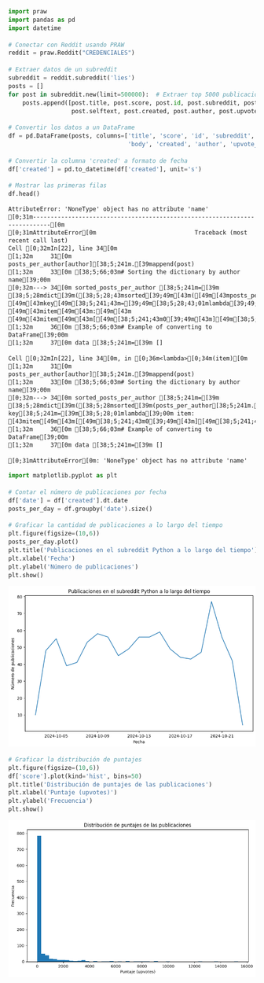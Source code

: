 

``` python
import praw
import pandas as pd
import datetime

# Conectar con Reddit usando PRAW
reddit = praw.Reddit("CREDENCIALES")

# Extraer datos de un subreddit
subreddit = reddit.subreddit('lies')
posts = []
for post in subreddit.new(limit=500000):  # Extraer top 5000 publicaciones
    posts.append([post.title, post.score, post.id, post.subreddit, post.num_comments, 
                  post.selftext, post.created, post.author, post.upvote_ratio])

# Convertir los datos a un DataFrame
df = pd.DataFrame(posts, columns=['title', 'score', 'id', 'subreddit', 'num_comments', 
                                  'body', 'created', 'author', 'upvote_ratio'])

# Convertir la columna 'created' a formato de fecha
df['created'] = pd.to_datetime(df['created'], unit='s')

# Mostrar las primeras filas
df.head()
```

    AttributeError: 'NoneType' object has no attribute 'name'
    [0;31m---------------------------------------------------------------------------[0m
    [0;31mAttributeError[0m                            Traceback (most recent call last)
    Cell [0;32mIn[22], line 34[0m
    [1;32m     31[0m     posts_per_author[author][38;5;241m.[39mappend(post)
    [1;32m     33[0m [38;5;66;03m# Sorting the dictionary by author name[39;00m
    [0;32m---> 34[0m sorted_posts_per_author [38;5;241m=[39m [38;5;28mdict[39m([38;5;28;43msorted[39;49m[43m([49m[43mposts_per_author[49m[38;5;241;43m.[39;49m[43mitems[49m[43m([49m[43m)[49m[43m,[49m[43m [49m[43mkey[49m[38;5;241;43m=[39;49m[38;5;28;43;01mlambda[39;49;00m[43m [49m[43mitem[49m[43m:[49m[43m [49m[43mitem[49m[43m[[49m[38;5;241;43m0[39;49m[43m][49m[38;5;241;43m.[39;49m[43mname[49m[43m)[49m)
    [1;32m     36[0m [38;5;66;03m# Example of converting to DataFrame[39;00m
    [1;32m     37[0m data [38;5;241m=[39m []

    Cell [0;32mIn[22], line 34[0m, in [0;36m<lambda>[0;34m(item)[0m
    [1;32m     31[0m     posts_per_author[author][38;5;241m.[39mappend(post)
    [1;32m     33[0m [38;5;66;03m# Sorting the dictionary by author name[39;00m
    [0;32m---> 34[0m sorted_posts_per_author [38;5;241m=[39m [38;5;28mdict[39m([38;5;28msorted[39m(posts_per_author[38;5;241m.[39mitems(), key[38;5;241m=[39m[38;5;28;01mlambda[39;00m item: [43mitem[49m[43m[[49m[38;5;241;43m0[39;49m[43m][49m[38;5;241;43m.[39;49m[43mname[49m))
    [1;32m     36[0m [38;5;66;03m# Example of converting to DataFrame[39;00m
    [1;32m     37[0m data [38;5;241m=[39m []

    [0;31mAttributeError[0m: 'NoneType' object has no attribute 'name'

<!-- WARNING: THIS FILE WAS AUTOGENERATED! DO NOT EDIT! -->

``` python
import matplotlib.pyplot as plt

# Contar el número de publicaciones por fecha
df['date'] = df['created'].dt.date
posts_per_day = df.groupby('date').size()

# Graficar la cantidad de publicaciones a lo largo del tiempo
plt.figure(figsize=(10,6))
posts_per_day.plot()
plt.title('Publicaciones en el subreddit Python a lo largo del tiempo')
plt.xlabel('Fecha')
plt.ylabel('Número de publicaciones')
plt.show()
```

![](reddit2_files/figure-commonmark/cell-3-output-1.png)

``` python
# Graficar la distribución de puntajes
plt.figure(figsize=(10,6))
df['score'].plot(kind='hist', bins=50)
plt.title('Distribución de puntajes de las publicaciones')
plt.xlabel('Puntaje (upvotes)')
plt.ylabel('Frecuencia')
plt.show()
```

![](reddit2_files/figure-commonmark/cell-4-output-1.png)
